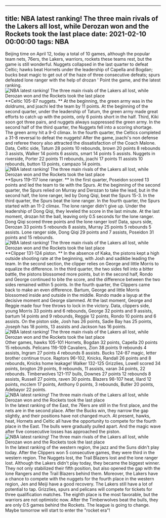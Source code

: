 
---
title: NBA latest ranking! The three main rivals of the Lakers all lost, while Derozan won and the Rockets took the last place
date: 2021-02-10 00:00:00
tags:  NBA
---
Beijing time on April 12, today a total of 10 games, although the popular team nets, 76ers, the Lakers, warriors, rockets these teams rest, but the game is still wonderful. Nuggets collapsed in the last quarter to defeat Celtic; hawks beat Hornets under the leadership of Capella and Bogdan; bucks beat magic to get out of the haze of three consecutive defeats; spurs defeated lone ranger with the help of drozan ' Point the game, and the latest ranking.
![NBA latest ranking! The three main rivals of the Lakers all lost, while Derozan won and the Rockets took the last place](952832b4-7b3d-4282-bca6-d710455460bb.gif)
**Celtic 105-87 nuggets. **
At the beginning, the green army was in the doldrums, and joachi led the team by 11 points. At the beginning of the second quarter, under the leadership of Tatum, the green army made great efforts to catch up with the points, only 6 points short in the half. Third, Kiki soon got three pairs, and nuggets always suppressed the green army. In the second half of the third quarter, the Nuggets fell into a scoring shortage. The green army hit a 9-0 climax. In the fourth quarter, the Celtics completed a 31-8 reversal to defeat the nuggets! After the game, joachi's non defense and referee theory also attracted the dissatisfaction of the Coach Malone. Data, Celtic side, Tatum 28 points 10 rebounds, brown 20 points 8 rebounds 3 assists, Walker 14 points 6 assists, smart 14 points 5 assists. Nuggets in riverside, Porter 22 points 11 rebounds, joachi 17 points 11 assists 10 rebounds, button 13 points, campazo 14 points.
![NBA latest ranking! The three main rivals of the Lakers all lost, while Derozan won and the Rockets took the last place](53ebbc35-3b41-4570-bbc2-ba944e08607f.gif)
**Spurs 119-117 lone ranger. **
In the first quarter, Poseidon scored 13 points and led the team to tie with the Spurs. At the beginning of the second quarter, the Spurs relied on Murray and Derozan to take the lead, but in the second half, the lone ranger, led by Dong Qiqi, beat the Spurs 15-3. In the third quarter, the Spurs beat the lone ranger. In the fourth quarter, the Spurs started with an 11-2 climax. The lone ranger didn't give up. Under the leadership of Dong Qiqi, they leveled the score in the last minute. At the last moment, drozan hit the ball, leaving only 0.5 seconds for the lone ranger. Dong Qiqi scored three points and the lone ranger lost! Data, spurs side, Derozan 33 points 5 rebounds 8 assists, Murray 25 points 5 rebounds 5 assists. Lone ranger side, Dong Qiqi 29 points and 7 assists, Poseidon 31 points and 15 rebounds.
![NBA latest ranking! The three main rivals of the Lakers all lost, while Derozan won and the Rockets took the last place](5c683579-faa4-4f4c-befc-07bfc8ff1af2.gif)
**Clipper 131-124 piston. **
In the absence of Kaka, the pistons kept a high outside shooting rate at the beginning, with Josh and sadikbe leading the team. In the second section, the clipper relies on George and little Morris to equalize the difference. In the third quarter, the two sides fell into a bitter battle, the pistons blossomed more points, but in the second half, Rondo and George continued to bite the score, and the difference between the two sides remained within 5 points. In the fourth quarter, the Clippers came back to make an even difference. Bartum, George and little Morris blossomed inside and outside in the middle. Rondo made a layup at the decisive moment and George slammed. At the last moment, George and Reggie made four free throws to lock in the victory. Data, clippers side, young Morris 33 points and 6 rebounds, George 32 points and 9 assists, bartum 14 points and 9 rebounds, Reggie 12 points, Rondo 10 points and 6 assists. On the piston side, Josh has 26 points, Sadie Bay has 25 points, Joseph has 18 points, 13 assists and Jackson has 16 points.
![NBA latest ranking! The three main rivals of the Lakers all lost, while Derozan won and the Rockets took the last place](f27b87fb-9bfb-4051-a229-ab6ffe9ffb56.gif)
Other games, hawks 105-101 Hornets, Bogdan 32 points, Capella 20 points 15 rebounds. Pelicans 116-109 Cavaliers, Zion 38 points 9 rebounds 4 assists, Ingram 27 points 4 rebounds 8 assists. Bucks 124-87 magic, letter brother continue truce. Raptors 96-102, Knicks, Randall 26 points and 8 rebounds, Knicks home leakage! Walker 132-125 Grizzlies, Lowell scored 34 points, brogton 29 points, 9 rebounds, 11 assists, varan 34 points, 22 rebounds. Timberwolves 121-117 bulls, Downes 27 points 12 rebounds 8 assists, Russell 27 points, raven 30 points. Blazers 98-107 heat, lilard 12 points, mcclem 17 points, Anthony 0 points, 3 rebounds, Butler 20 points, Adebayor 22 points.
![NBA latest ranking! The three main rivals of the Lakers all lost, while Derozan won and the Rockets took the last place](b7eb32c6-30f5-4d30-a0b6-776f192c3548.gif)
In the latest ranking of the East, the 76ers are still in the first place, and the nets are in the second place. After the Bucks win, they narrow the gap slightly, and their positions have not changed much. At present, hawks, heat, Hornets and Celtic all have the opportunity to compete for the fourth place in the East. The bulls were gradually pulled apart. And the magic wave after five consecutive losses has approached the piston.
![NBA latest ranking! The three main rivals of the Lakers all lost, while Derozan won and the Rockets took the last place](20f278b2-9331-4542-95b1-0fe4a1bd567b.gif)
In the latest ranking of the western region, the jazz and the Suns didn't play today. After the Clippers won 5 consecutive games, they were third in the western region. The Nuggets lost, the Trail Blazers lost and the lone ranger lost. Although the Lakers didn't play today, they became the biggest winner. They not only stabilized their fifth position, but also opened the gap with the lone Rangers and the Trail Blazers behind them. Moreover, the Lakers have a chance to compete with the nuggets for the fourth place in the western region, Jen and Meiji have a good recovery. The Lakers still have a lot of potential to tap. Grizzlies, spurs and pelicans will compete for tickets for three qualification matches. The eighth place is the most favorable, but the warriors are not optimistic now. After the Timberwolves beat the bulls, they are only 0.5 games behind the Rockets. The league is going to change. Maybe tomorrow will start to enter the "rocket era"!